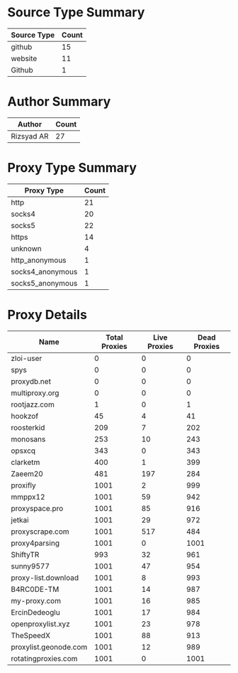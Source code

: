 # Source Type Summary

| Source Type | Count |
|-------------|-------|
| github | 15 |
| website | 11 |
| Github | 1 |


# Author Summary

| Author | Count |
|--------|-------|
| Rizsyad AR | 27 |


# Proxy Type Summary

| Proxy Type | Count |
|------------|-------|
| http | 21 |
| socks4 | 20 |
| socks5 | 22 |
| https | 14 |
| unknown | 4 |
| http_anonymous | 1 |
| socks4_anonymous | 1 |
| socks5_anonymous | 1 |


# Proxy Details

| Name | Total Proxies | Live Proxies | Dead Proxies |
|------|---------------|--------------|---------------|
| zloi-user | 0 | 0 | 0 |
| spys | 0 | 0 | 0 |
| proxydb.net | 0 | 0 | 0 |
| multiproxy.org | 0 | 0 | 0 |
| rootjazz.com | 1 | 0 | 1 |
| hookzof | 45 | 4 | 41 |
| roosterkid | 209 | 7 | 202 |
| monosans | 253 | 10 | 243 |
| opsxcq | 343 | 0 | 343 |
| clarketm | 400 | 1 | 399 |
| Zaeem20 | 481 | 197 | 284 |
| proxifly | 1001 | 2 | 999 |
| mmppx12 | 1001 | 59 | 942 |
| proxyspace.pro | 1001 | 85 | 916 |
| jetkai | 1001 | 29 | 972 |
| proxyscrape.com | 1001 | 517 | 484 |
| proxy4parsing | 1001 | 0 | 1001 |
| ShiftyTR | 993 | 32 | 961 |
| sunny9577 | 1001 | 47 | 954 |
| proxy-list.download | 1001 | 8 | 993 |
| B4RC0DE-TM | 1001 | 14 | 987 |
| my-proxy.com | 1001 | 16 | 985 |
| ErcinDedeoglu | 1001 | 17 | 984 |
| openproxylist.xyz | 1001 | 23 | 978 |
| TheSpeedX | 1001 | 88 | 913 |
| proxylist.geonode.com | 1001 | 12 | 989 |
| rotatingproxies.com | 1001 | 0 | 1001 |
